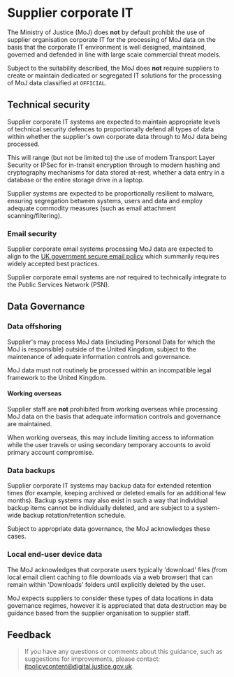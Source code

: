# Supplier corporate IT

The Ministry of Justice \(MoJ\) does **not** by default prohibit the use of supplier organisation corporate IT for the processing of MoJ data on the basis that the corporate IT environment is well designed, maintained, governed and defended in line with large scale commercial threat models.

Subject to the suitability described, the MoJ does **not** require suppliers to create or maintain dedicated or segregated IT solutions for the processing of MoJ data classified at `OFFICIAL`.

## Technical security

Supplier corporate IT systems are expected to maintain appropriate levels of technical security defences to proportionally defend all types of data within whether the supplier's own corporate data through to MoJ data being processed.

This will range \(but not be limited to\) the use of modern Transport Layer Security or IPSec for in-transit encryption through to modern hashing and cryptography mechanisms for data stored at-rest, whether a data entry in a database or the entire storage drive in a laptop.

Supplier systems are expected to be proportionally resilient to malware, ensuring segregation between systems, users and data and employ adequate commodity measures \(such as email attachment scanning/filtering\).

### Email security

Supplier corporate email systems processing MoJ data are expected to align to the [UK government secure email policy](https://www.gov.uk/guidance/securing-government-email) which summarily requires widely accepted best practices.

Supplier corporate email systems are *not* required to technically integrate to the Public Services Network \(PSN\).

## Data Governance

### Data offshoring

Supplier's may process MoJ data \(including Personal Data for which the MoJ is responsible\) outside of the United Kingdom, subject to the maintenance of adequate information controls and governance.

MoJ data must not routinely be processed within an incompatible legal framework to the United Kingdom.

#### Working overseas

Supplier staff are **not** prohibited from working overseas while processing MoJ data on the basis that adequate information controls and governance are maintained.

When working overseas, this may include limiting access to information while the user travels or using secondary temporary accounts to avoid primary account compromise.

### Data backups

Supplier corporate IT systems may backup data for extended retention times \(for example, keeping archived or deleted emails for an additional few months\). Backup systems may also exist in such a way that individual backup items cannot be individually deleted, and are subject to a system-wide backup rotation/retention schedule.

Subject to appropriate data governance, the MoJ acknowledges these cases.

### Local end-user device data

The MoJ acknowledges that corporate users typically 'download' files \(from local email client caching to file downloads via a web browser\) that can remain within 'Downloads' folders until explicitly deleted by the user.

MoJ expects suppliers to consider these types of data locations in data governance regimes, however it is appreciated that data destruction may be guidance based from the supplier organisation to supplier staff.

## Feedback

> If you have any questions or comments about this guidance, such as suggestions for improvements, please contact: [itpolicycontent@digital.justice.gov.uk](mailto:itpolicycontent@digital.justice.gov.uk).

